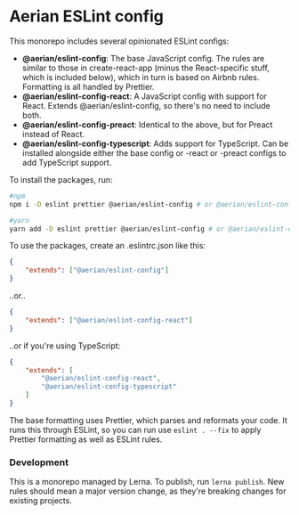 # Aerian ESLint config

This monorepo includes several opinionated ESLint configs:

-   **@aerian/eslint-config**: The base JavaScript config. The rules are similar
    to those in create-react-app (minus the React-specific stuff, which is
    included below), which in turn is based on Airbnb rules. Formatting is all
    handled by Prettier.
-   **@aerian/eslint-config-react**: A JavaScript config with support for React.
    Extends @aerian/eslint-config, so there's no need to include both.
-   **@aerian/eslint-config-preact**: Identical to the above, but for Preact
    instead of React.
-   **@aerian/eslint-config-typescript**: Adds support for TypeScript. Can be
    installed alongside either the base config or -react or -preact configs to
    add TypeScript support.

To install the packages, run:

```sh
#npm
npm i -D eslint prettier @aerian/eslint-config # or @aerian/eslint-config-react etc

#yarn
yarn add -D eslint prettier @aerian/eslint-config # or @aerian/eslint-config-react etc
```

To use the packages, create an .eslintrc.json like this:

```json
{
    "extends": ["@aerian/eslint-config"]
}
```

..or..

```json
{
    "extends": ["@aerian/eslint-config-react"]
}
```

..or if you're using TypeScript:

```json
{
    "extends": [
        "@aerian/eslint-config-react",
        "@aerian/eslint-config-typescript"
    ]
}
```

The base formatting uses Prettier, which parses and reformats your code. It runs
this through ESLint, so you can run use `eslint . --fix` to apply Prettier
formatting as well as ESLint rules.

### Development

This is a monorepo managed by Lerna. To publish, run `lerna publish`. New rules
should mean a major version change, as they're breaking changes for existing
projects.
